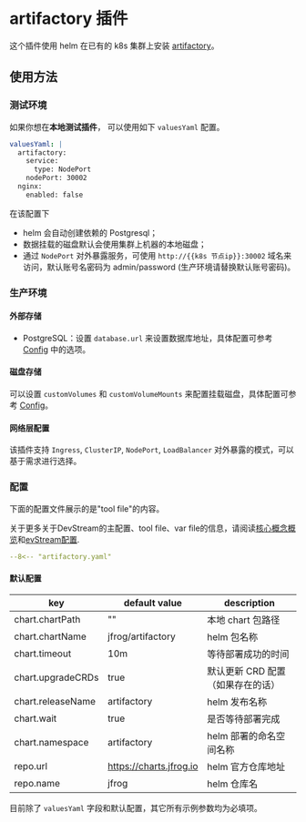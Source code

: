 # artifactory 插件

这个插件使用 helm 在已有的 k8s 集群上安装 [artifactory](https://jfrog.com/artifactory/)。

## 使用方法

### 测试环境

如果你想在**本地测试插件**， 可以使用如下 `valuesYaml` 配置。

```yaml
valuesYaml: |
  artifactory:
    service:
      type: NodePort
    nodePort: 30002
  nginx:
    enabled: false
```

在该配置下

- helm 会自动创建依赖的 Postgresql；
- 数据挂载的磁盘默认会使用集群上机器的本地磁盘；
- 通过 `NodePort` 对外暴露服务，可使用 `http://{{k8s 节点ip}}:30002` 域名来访问，默认账号名密码为 admin/password (生产环境请替换默认账号密码)。

### 生产环境

#### 外部存储

- PostgreSQL：设置  `database.url` 来设置数据库地址，具体配置可参考 [Config](https://www.jfrog.com/confluence/display/JFROG/Configuring+the+Database) 中的选项。

#### 磁盘存储

可以设置 `customVolumes` 和 `customVolumeMounts` 来配置挂载磁盘，具体配置可参考  [Config](https://www.jfrog.com/confluence/display/JFROG/Configuring+the+Filestore)。

#### 网络层配置

该插件支持 `Ingress`, `ClusterIP`, `NodePort`, `LoadBalancer` 对外暴露的模式，可以基于需求进行选择。

### 配置

下面的配置文件展示的是"tool file"的内容。

关于更多关于DevStream的主配置、tool file、var file的信息，请阅读[核心概念概览](../core-concepts/core-concepts.md.zh)和[evStream配置](../core-concepts/config.zh.md).

```yaml
--8<-- "artifactory.yaml"
```

#### 默认配置

| key                | default value           | description                                        |
| ----               | ----                    | ----                                               |
| chart.chartPath    | ""                      | 本地 chart 包路径                                   |
| chart.chartName    | jfrog/artifactory       | helm 包名称                                        |
| chart.timeout      | 10m                     | 等待部署成功的时间                                   |
| chart.upgradeCRDs  | true                    | 默认更新 CRD 配置（如果存在的话）                      |
| chart.releaseName  | artifactory             | helm 发布名称                                      |
| chart.wait         | true                    | 是否等待部署完成                                    |
| chart.namespace    | artifactory             | helm 部署的命名空间名称                              |
| repo.url           | https://charts.jfrog.io | helm 官方仓库地址                                   |
| repo.name          | jfrog                   | helm 仓库名                                        |

目前除了 `valuesYaml` 字段和默认配置，其它所有示例参数均为必填项。
